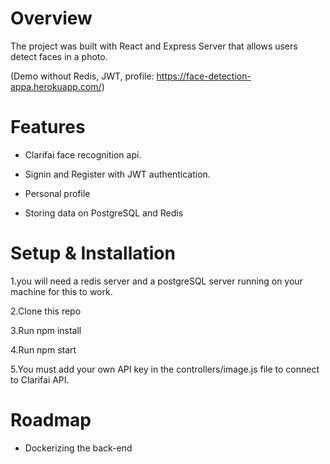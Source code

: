 # Overview
The project was built with React and Express Server that allows users detect faces in a photo.

(Demo without Redis, JWT, profile: https://face-detection-appa.herokuapp.com/)

# Features
- Clarifai face recognition api.

- Signin and Register with JWT authentication.

- Personal profile

- Storing data on PostgreSQL and Redis

# Setup & Installation
1.you will need a redis server and a postgreSQL server running on your machine for this to work.

2.Clone this repo

3.Run npm install

4.Run npm start

5.You must add your own API key in the controllers/image.js file to connect to Clarifai API.

# Roadmap
- Dockerizing the back-end

